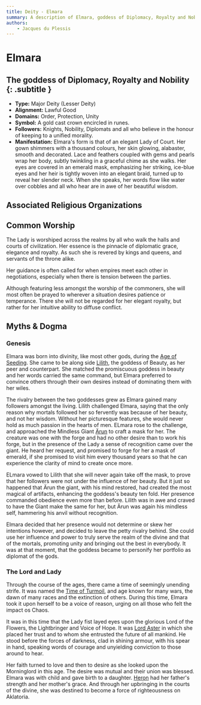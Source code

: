 ```yaml
---
title: Deity - Elmara
summary: A description of Elmara, goddess of Diplomacy, Royalty and Nobility.
authors:
    - Jacques du Plessis
---
```

# Elmara
## The goddess of Diplomacy, Royalty and Nobility {: .subtitle }

* **Type:** Major Deity (Lesser Deity)
* **Alignment:** Lawful Good
* **Domains:** Order, Protection, Unity
* **Symbol:** A gold cast crown encircled in runes.
* **Followers:** Knights, Nobility, Diplomats and all who believe in the honour of keeping to a unified morality.
* **Manifestation:** Elmara's form is that of an elegant Lady of Court.  Her gown shimmers with a thousand colours, her skin glowing, alabaster, smooth and decorated.  Lace and feathers coupled with gems and pearls wrap her body, subtly twinkling in a graceful chime as she walks.  Her eyes are covered in an emerald mask, emphasizing her striking, ice-blue eyes and her heir is tightly woven into an elegant braid, turned up to reveal her slender neck.  When she speaks, her words flow like water over cobbles and all who hear are in awe of her beautiful wisdom.

## Associated Religious Organizations

## Common Worship
The Lady is worshiped across the realms by all who walk the halls and courts of civilization.  Her essence is the pinnacle of diplomatic grace, elegance and royalty.  As such she is revered by kings and queens, and servants of the throne alike.

Her guidance is often called for when empires meet each other in negotiations, especially when there is tension between the parties.

Although featuring less amongst the worship of the commoners, she will most often be prayed to wherever a situation desires patience or temperance.  There she will not be regarded for her elegant royalty, but rather for her intuitive ability to diffuse conflict.

## Myths & Dogma
### Genesis
Elmara was born into divinity, like most other gods, during the [Age of Seeding](/history/ages/age_of_seeding/#the-birth-of-the-gods). She came to be along side [Lilith](/religion/deities/lilith), the goddess of Beauty, as her peer and counterpart. She matched the promiscuous goddess in beauty and her words carried the same command, but Elmara preferred to convince others through their own desires instead of dominating them with her wiles.

The rivalry between the two goddesses grew as Elmara gained many followers amongst the living. Lilith challenged Elmara, saying that the only reason why mortals followed her so fervently was because of her beauty, and not her wisdom.  Without her picturesque features, she would never hold as much passion in the hearts of men.  ELmara rose to the challenge, and approached the Mindless Giant [Ärun](/history/myths/creation_dwarves) to craft a mask for her. The creature was one with the forge and had no other desire than to work his forge, but in the presence of the Lady a sense of recognition came over the giant.  He heard her request, and promised to forge for her a mask of emerald, if she promised to visit him every thousand years so that he can experience the clarity of mind to create once more.

ELmara vowed to Lilith that she will never again take off the mask, to prove that her followers were not under the influence of her beauty.  But it just so happened that Ärun the giant, with his mind restored, had created the most magical of artifacts, enhancing the goddess's beauty ten fold. Her presence commanded obedience even more than before.  Lilith was in awe and craved to have the Giant make the same for her, but Ärun was again his mindless self, hammering his anvil without recognition.

Elmara decided that her presence would not determine or skew her intentions however, and decided to leave the petty rivalry behind.  She could use her influence and power to truly serve the realm of the divine and that of the mortals, promoting unity and bringing out the best in everybody.  It was at that moment, that the goddess became to personify her portfolio as diplomat of the gods.

### The Lord and Lady
Through the course of the ages, there came a time of seemingly unending strife.  It was named the [Time of Turmoil](/history/ages/time_of_turmoil), and age known for many wars, the dawn of many races and the extinction of others.  During this time, Elmara took it upon herself to be a voice of reason, urging on all those who felt the impact os Chaos.

It was in this time that the Lady fist layed eyes upon the glorious Lord of the Flowers, the Lightbringer and Voice of Hope.  It was [Lord Aster](/religion/deities/lord_aster) in which she placed her trust and to whom she entrusted the future of all mankind.  He stood before the forces of darkness, clad in shining armour, with his spear in hand, speaking words of courage and unyielding conviction to those around to hear.

Her faith turned to love and then to desire as she looked upon the Morninglord in this age.  The desire was mutual and their union was blessed.  Elmara was with child and gave birth to a daughter. [Heron](/religion/deities/heron) had her father's strength and her mother's grace. And through her upbringing in the courts of the divine, she was destined to become a force of righteousness on Aklatoria.